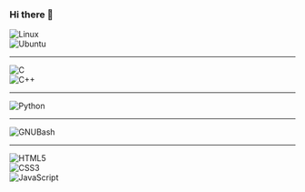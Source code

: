 ### Hi there 👋 
![Linux](https://img.shields.io/badge/Linux-843DDC?style=for-the-badge&logo=Linux&logoColor=white&labelColor=212F3C)<br>
![Ubuntu](https://img.shields.io/badge/Ubuntu-843DDC?style=for-the-badge&logo=Ubuntu&logoColor=white&labelColor=212F3C)<br>

***

<!--
**MaycolZx/MaycolZx** is a ✨ _special_ ✨ repository because its `README.md` (this file) appears on your GitHub profile.

Here are some ideas to get you started:

- 🔭 I’m currently working on ...
- 🌱 I’m currently learning ...
- 👯 I’m looking to collaborate on ...
- 🤔 I’m looking for help with ...
- 💬 Ask me about ...
- 📫 How to reach me: ...
- 😄 Pronouns: ...
- ⚡ Fun fact: ...
-->

![C](https://img.shields.io/badge/C-#2349C1?style=for-the-badge&logo=C&logoColor=white&labelColor=212F3C)<br>
![C++](https://img.shields.io/badge/C++-#2349C1?style=for-the-badge&logo=c%2B%2B&logoColor=white&labelColor=212F3C)<br>
***
![Python](https://img.shields.io/badge/Python-F1C40F?style=for-the-badge&logo=Python&logoColor=white&labelColor=212F3C)<br>
***
![GNUBash](https://img.shields.io/badge/GNUBash-808B96?style=for-the-badge&logo=GNUBash&logoColor=white&labelColor=212F3C)<br>
***
![HTML5](https://img.shields.io/badge/HTML5-FB8A2C?style=for-the-badge&logo=HTML5&logoColor=white&labelColor=212F3C)<br>
![CSS3](https://img.shields.io/badge/CSS3-F39C12?style=for-the-badge&logo=CSS3&logoColor=white&labelColor=212F3C)<br>
![JavaScript](https://img.shields.io/badge/JavaScript-FFF633?style=for-the-badge&logo=JavaScript&logoColor=white&labelColor=212F3C)<br>
